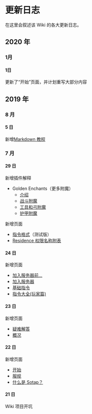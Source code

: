 # 更新日志

在这里会叙述该 Wiki 的各大更新日志。
## 2020 年  
### 1月  
#### 1日  
更新了“开始”页面，并计划重写大部分内容
## 2019 年

### 8 月

#### 5 日

新增[Markdown 教程](others/markdown-tutorial.md)

### 7 月

#### 29 日

新增插件解释

- Golden Enchants（更多附魔）
    - [介绍](plugins/golden-enchants/introduction.md)
    - [战斗附魔](plugins/golden-enchants/combat-enchants.md)
    - [工具和弓附魔](plugins/golden-enchants/tools-bows-enchants.md)
    - [护甲附魔](plugins/golden-enchants/armor-enchants.md)

新增页面

- [指令格式](others/command-format.md)（测试版）
- [Residence 权限名称附表](assets/residence-flags.md)

#### 24 日

新增页面


- [加入服务器前...](getting-started/preparation.md)
- [加入服务器](getting-started/entering-server.md)
- [基础指令](getting-started/basic-commands.md)
- [指令大全(玩家篇)](others/commands-for-players.md)

#### 23 日

新增页面

- [疑难解答](common-problems.md)
- [概况](overview.md)

#### 22 日

新增页面

- [开始](README.md)
- [服规](rules.md)
- [什么是 Sotap？](introduction.md)

#### 21 日

Wiki 项目开坑
